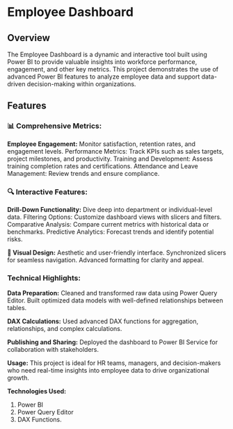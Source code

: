# Employee Dashboard

## Overview
The Employee Dashboard is a dynamic and interactive tool built using Power BI to provide valuable insights into workforce performance, engagement, and other key metrics. This project demonstrates the use of advanced Power BI features to analyze employee data and support data-driven decision-making within organizations.

## Features

### 📊 Comprehensive Metrics:

**Employee Engagement:** Monitor satisfaction, retention rates, and engagement levels.
Performance Metrics: Track KPIs such as sales targets, project milestones, and productivity.
Training and Development: Assess training completion rates and certifications.
Attendance and Leave Management: Review trends and ensure compliance.

### 🔍 Interactive Features:

**Drill-Down Functionality:** Dive deep into department or individual-level data.
Filtering Options: Customize dashboard views with slicers and filters.
Comparative Analysis: Compare current metrics with historical data or benchmarks.
Predictive Analytics: Forecast trends and identify potential risks.

**🎨 Visual Design:**
Aesthetic and user-friendly interface.
Synchronized slicers for seamless navigation.
Advanced formatting for clarity and appeal.

### Technical Highlights:

**Data Preparation:**
Cleaned and transformed raw data using Power Query Editor.
Built optimized data models with well-defined relationships between tables.

**DAX Calculations:**
Used advanced DAX functions for aggregation, relationships, and complex calculations.

**Publishing and Sharing:**
Deployed the dashboard to Power BI Service for collaboration with stakeholders.

**Usage:**
This project is ideal for HR teams, managers, and decision-makers who need real-time insights into employee data to drive organizational growth.

**Technologies Used:**

1. Power BI
2. Power Query Editor
3. DAX Functions.
